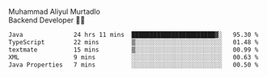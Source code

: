 Muhammad Aliyul Murtadlo
<br>
Backend Developer 👨‍💻
<br>
<!--START_SECTION:waka-->

```txt
Java              24 hrs 11 mins  ███████████████████████▓░   95.30 %
TypeScript        22 mins         ▒░░░░░░░░░░░░░░░░░░░░░░░░   01.48 %
textmate          15 mins         ▒░░░░░░░░░░░░░░░░░░░░░░░░   00.99 %
XML               9 mins          ░░░░░░░░░░░░░░░░░░░░░░░░░   00.63 %
Java Properties   7 mins          ░░░░░░░░░░░░░░░░░░░░░░░░░   00.50 %
```

<!--END_SECTION:waka-->
